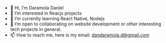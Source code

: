- 👋 Hi, I’m Daramola Daniel
- 👀 I’m interested in Reacjs projects 
- 🌱 I’m currently learning React Native, Nodejs
- 💞️ I’m open to collaborating on website development or other interesting tech projects in general.
- 📫 How to reach me, here is my email: dandaramola.d@gmail.com

<!---
DaramolaD/DaramolaD is a ✨ special ✨ repository because its `README.md` (this file) appears on your GitHub profile.
You can click the Preview link to take a look at your changes.
--->
